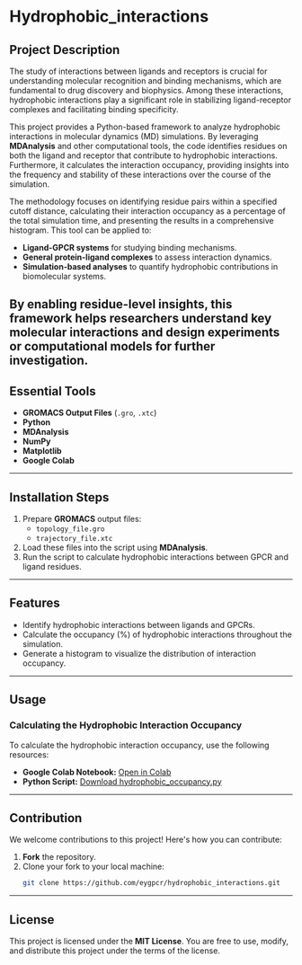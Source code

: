 # Hydrophobic_interactions

## Project Description
The study of interactions between ligands and receptors is crucial for understanding molecular recognition and binding mechanisms, which are fundamental to drug discovery and biophysics. Among these interactions, hydrophobic interactions play a significant role in stabilizing ligand-receptor complexes and facilitating binding specificity.

This project provides a Python-based framework to analyze hydrophobic interactions in molecular dynamics (MD) simulations. By leveraging **MDAnalysis** and other computational tools, the code identifies residues on both the ligand and receptor that contribute to hydrophobic interactions. Furthermore, it calculates the interaction occupancy, providing insights into the frequency and stability of these interactions over the course of the simulation.

The methodology focuses on identifying residue pairs within a specified cutoff distance, calculating their interaction occupancy as a percentage of the total simulation time, and presenting the results in a comprehensive histogram. This tool can be applied to:
- **Ligand-GPCR systems** for studying binding mechanisms.
- **General protein-ligand complexes** to assess interaction dynamics.
- **Simulation-based analyses** to quantify hydrophobic contributions in biomolecular systems.

By enabling residue-level insights, this framework helps researchers understand key molecular interactions and design experiments or computational models for further investigation.
---

## Essential Tools
- **GROMACS Output Files** (`.gro`, `.xtc`)
- **Python**
- **MDAnalysis**
- **NumPy**
- **Matplotlib**
- **Google Colab**


---

## Installation Steps
1. Prepare **GROMACS** output files:
   - `topology_file.gro`
   - `trajectory_file.xtc`
2. Load these files into the script using **MDAnalysis**.
3. Run the script to calculate hydrophobic interactions between GPCR and ligand residues.

---

## Features
- Identify hydrophobic interactions between ligands and GPCRs.
- Calculate the occupancy (%) of hydrophobic interactions throughout the simulation.
- Generate a histogram to visualize the distribution of interaction occupancy.

---

## Usage

### Calculating the Hydrophobic Interaction Occupancy
To calculate the hydrophobic interaction occupancy, use the following resources:

- **Google Colab Notebook:** [Open in Colab](https://colab.research.google.com/github/eygpcr/hydrophobic_interactions/blob/main/hydrophobic_interaction_occupancy.ipynb)
- **Python Script:** [Download hydrophobic_occupancy.py](https://github.com/eygpcr/hydrophobic_interactions/raw/main/hydrophobic_occupancy.py)

---

## Contribution
We welcome contributions to this project! Here's how you can contribute:

1. **Fork** the repository.
2. Clone your fork to your local machine:
   ```bash
   git clone https://github.com/eygpcr/hydrophobic_interactions.git

---

## License

This project is licensed under the **MIT License**. You are free to use, modify, and distribute this project under the terms of the license.
